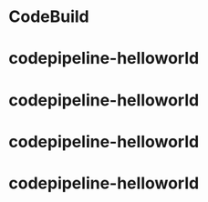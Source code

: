 # CodeBuild
# codepipeline-helloworld
# codepipeline-helloworld
# codepipeline-helloworld
# codepipeline-helloworld
